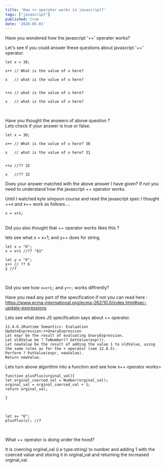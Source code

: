 ```yaml
---
title: 'How ++ operator works in javascript?'
tags: ["javascript"]
published: true
date: '2020-05-01'
---
```


Have you wondered how the javascript '++' operater works?

Let's see if you could answer these questions about javascript '++' operator.


```
let x = 30;

x++ // What is the value of x here? 

x   // what is the value of x here? 


++x // what is the value of x here?  

x   // what is the value of x here?  
```
<br>

Have you thought the answers of above question ?<br>
Lets check if your answer is true or false.

```
let x = 30;

x++ // What is the value of x here? 30

x   // what is the value of x here? 31


++x //?? 32

x   //?? 32
```
Does your answer matched with the above answer I have given? If not you need to understand how the javascript ++ operator works.

Until I watched kyle simpson course and read the javascript spec I thought ++x and x++ work as follows....


```
x = x+1;
```
<br>
Did you also thought that ++ operator works likes this ?

lets see what x = x+1; and y++ does for string.

```
let x = "6";
x = x+1 //?? "61"

let y = "6";
y++ // ?? 6
y //7
```
<br>

Did you see how ```x=x+1;``` and ```y++;``` works diffrently?

Have you read any part of the specification if not you can read here : https://www.ecma-international.org/ecma-262/10.0/index.html#sec-update-expressions

Lets see what does JS specification says about ++ operator.

```
12.4.6.1Runtime Semantics: Evaluation
UpdateExpression:++UnaryExpression
Let expr be the result of evaluating UnaryExpression.
Let oldValue be ? ToNumber(? GetValue(expr)).
Let newValue be the result of adding the value 1 to oldValue, using the same rules as for the + operator (see 12.8.5).
Perform ? PutValue(expr, newValue).
Return newValue.
```
Lets turn above algorithm into a function and see how x++ operator works>
```
function plusPlus(orginal_val){
let orginal_coerced_val = Number(orginal_val);
orginal_val = orginal_coerced_val + 1;
return orginal_val;

}
```
<br>

```
let x= "6";
plusPlus(x); //7

```
<br>


What ++ operator is doing under the hood?

It is coercing orginal_val (i.e type:string)  to number and adding 1 with the coerced value and storing it in orginal_val and returning the increased orginal_val.




